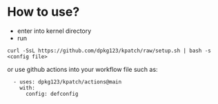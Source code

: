# How to use?

- enter into kernel directory
- run
```
curl -SsL https://github.com/dpkg123/kpatch/raw/setup.sh | bash -s <config file>
```

or use github actions into your workflow file such as:

```
  - uses: dpkg123/kpatch/actions@main
    with:
      config: defconfig
```
